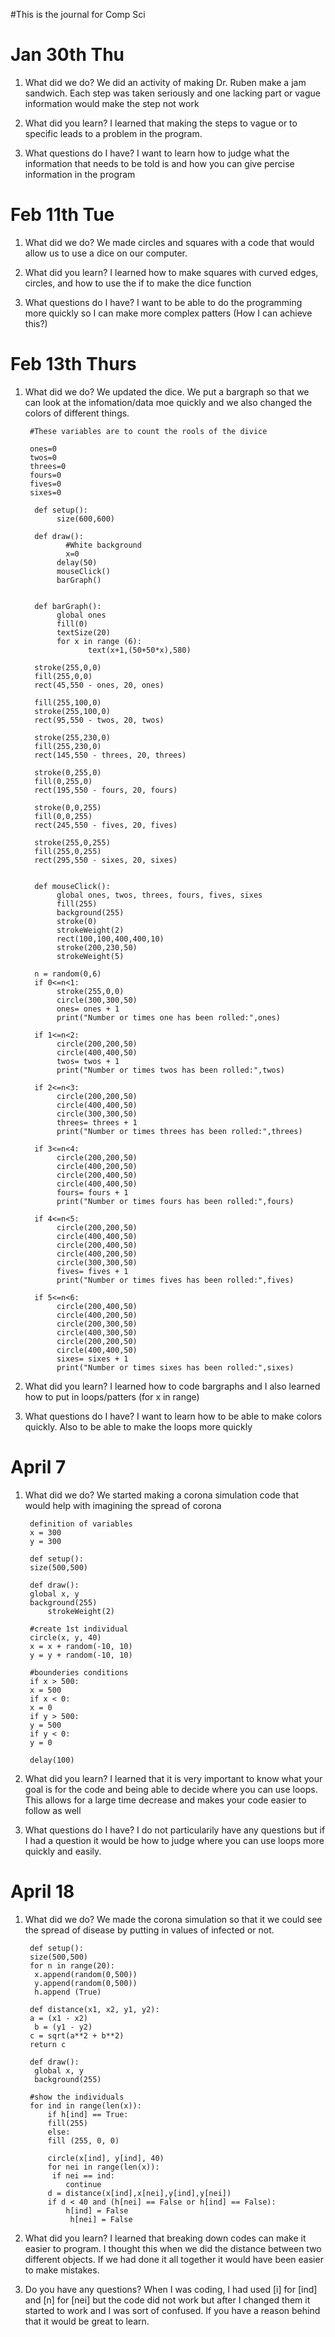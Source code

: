 #This is the journal for Comp Sci

# Jan 30th Thu
1. What did we do?
	We did an activity of making Dr. Ruben make a jam sandwich. Each step was taken seriously and one lacking part or vague information would make the step not work

1. What did you learn?
	I learned that making the steps to vague or to specific leads to a problem in the program.

1. What questions do I have?
	I want to learn how to judge what the information that needs to be told is and how you can give percise information in the program

# Feb 11th Tue
1. What did we do?
	We made circles and squares with a code that would allow us to use a dice on our computer. 

1. What did you learn?
	I learned how to make squares with curved edges, circles, and how to use the if to make the dice function

1. What questions do I have?
	I want to be able to do the programming more quickly so I can make more complex patters (How I can achieve this?)

# Feb 13th Thurs
1. What did we do?
	We updated the dice. We put a bargraph so that we can look at the infomation/data moe quickly and we also changed the colors of different things.
   
		#These variables are to count the rools of the divice

		ones=0
		twos=0
		threes=0
		fours=0
		fives=0
		sixes=0

		 def setup():
			  size(600,600)

		 def draw():
				#White background
				x=0
			  delay(50)
			  mouseClick()
			  barGraph()


		 def barGraph():
			  global ones
			  fill(0)
			  textSize(20)
			  for x in range (6):
					 text(x+1,(50+50*x),580)

		 stroke(255,0,0)
		 fill(255,0,0)
		 rect(45,550 - ones, 20, ones)

		 fill(255,100,0)
		 stroke(255,100,0)
		 rect(95,550 - twos, 20, twos)

		 stroke(255,230,0)
		 fill(255,230,0)
		 rect(145,550 - threes, 20, threes)

		 stroke(0,255,0)
		 fill(0,255,0)
		 rect(195,550 - fours, 20, fours)

		 stroke(0,0,255)
		 fill(0,0,255)
		 rect(245,550 - fives, 20, fives)

		 stroke(255,0,255)
		 fill(255,0,255)
		 rect(295,550 - sixes, 20, sixes)


		 def mouseClick():
			  global ones, twos, threes, fours, fives, sixes
			  fill(255)
			  background(255)
			  stroke(0)
			  strokeWeight(2)
			  rect(100,100,400,400,10)
			  stroke(200,230,50)
			  strokeWeight(5)

		 n = random(0,6)
		 if 0<=n<1:
			  stroke(255,0,0)
			  circle(300,300,50)
			  ones= ones + 1
			  print("Number or times one has been rolled:",ones)

		 if 1<=n<2:
			  circle(200,200,50)
			  circle(400,400,50)
			  twos= twos + 1
			  print("Number or times twos has been rolled:",twos)

		 if 2<=n<3:
			  circle(200,200,50)
			  circle(400,400,50)
			  circle(300,300,50)
			  threes= threes + 1
			  print("Number or times threes has been rolled:",threes)

		 if 3<=n<4:
			  circle(200,200,50)
			  circle(400,200,50)
			  circle(200,400,50)
			  circle(400,400,50)
			  fours= fours + 1
			  print("Number or times fours has been rolled:",fours)

		 if 4<=n<5:
			  circle(200,200,50)
			  circle(400,400,50)
			  circle(200,400,50)
			  circle(400,200,50)
			  circle(300,300,50)
			  fives= fives + 1
			  print("Number or times fives has been rolled:",fives)

		 if 5<=n<6:
			  circle(200,400,50)
			  circle(400,200,50)
			  circle(200,300,50)
			  circle(400,300,50)
			  circle(200,200,50)
			  circle(400,400,50)
			  sixes= sixes + 1
			  print("Number or times sixes has been rolled:",sixes)

1. What did you learn?
	I learned how to code bargraphs and I also learned how to put in loops/patters (for x in range)

1. What questions do I have?
	I want to learn how to be able to make colors quickly. Also to be able to make the loops more quickly

# April 7
1. What did we do? 
	We started making a corona simulation code that would help with imagining the spread of corona

		definition of variables
		x = 300
		y = 300

		def setup():
		size(500,500)

		def draw():
		global x, y
		background(255)
		    strokeWeight(2)

		#create 1st individual
		circle(x, y, 40)
		x = x + random(-10, 10)
		y = y + random(-10, 10)

		#bounderies conditions
		if x > 500:
		x = 500
		if x < 0:
		x = 0
		if y > 500:
		y = 500
		if y < 0:
		y = 0

		delay(100)

1. What did you learn?
	I learned that it is very important to know what your goal is for the code and being able to decide where you can use loops. This allows for a large time decrease and makes your code easier to follow as well

1. What questions do I have?
	I do not particularily have any questions but if I had a question it would be how to judge where you can use loops more quickly and easily.


# April 18
1. What did we do?
	We made the corona simulation so that it we could see the spread of disease by putting in values of infected or not.

		def setup():
		size(500,500)
		for n in range(20):
		 x.append(random(0,500))
		 y.append(random(0,500))
		 h.append (True)

		def distance(x1, x2, y1, y2):
		a = (x1 - x2)
		 b = (y1 - y2)
		c = sqrt(a**2 + b**2) 
		return c

		def draw():
		 global x, y
		 background(255)

		#show the individuals
		for ind in range(len(x)): 
		    if h[ind] == True:
			fill(255)
		    else:
			fill (255, 0, 0)

		    circle(x[ind], y[ind], 40)
		    for nei in range(len(x)):
			 if nei == ind:
			    continue
			d = distance(x[ind],x[nei],y[ind],y[nei])
			if d < 40 and (h[nei] == False or h[ind] == False):
			    h[ind] = False
			     h[nei] = False
1. What did you learn? 
	I learned that breaking down codes can make it easier to program. I thought this when we did the distance between two different objects. If we had done it all together it would have been easier to make mistakes.
1. Do you have any questions?
	When I was coding, I had used [i] for [ind] and [n] for [nei] but the code did not work but after I changed them it started to work and I was sort of confused. If you have a reason behind that it would be great to learn.
